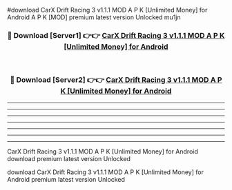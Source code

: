 #download CarX Drift Racing 3 v1.1.1 MOD A P K [Unlimited Money] for Android  A P K [MOD] premium latest version Unlocked mu1jn 



<div align="center">
<h3>🔴 Download [Server1] 👉👉 <a href="https://apkdownload1.web.app/">CarX Drift Racing 3 v1.1.1 MOD A P K [Unlimited Money] for Android </a></h3><br>

<h3>🔴 Download [Server2] 👉👉 <a href="https://apkdownload1.web.app/">CarX Drift Racing 3 v1.1.1 MOD A P K [Unlimited Money] for Android </a></h3>
</div>





----------------------------------------------------------

----------------------------------------------------------

----------------------------------------------------------

----------------------------------------------------------

----------------------------------------------------------

----------------------------------------------------------

----------------------------------------------------------

CarX Drift Racing 3 v1.1.1 MOD A P K [Unlimited Money] for Android  download premium latest version Unlocked

download CarX Drift Racing 3 v1.1.1 MOD A P K [Unlimited Money] for Android  premium latest version Unlocked
